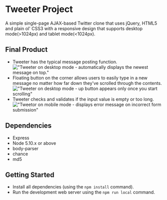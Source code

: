 # Tweeter Project

A simple single-page AJAX-based Twitter clone that uses jQuery, HTML5 and plain ol' CSS3 with a responsive design that supports desktop mode(>1024px) and tablet mode(<1024px).

## Final Product

* Tweeter has the typical message posting function.
!["Tweeter on desktop mode - automatically displays the newest message on top."](https://github.com/itsyurika/tweeter-template/blob/master/docs/desktop_tweet.gif?raw=true)
* Floating button on the corner allows users to easily type in a new message no matter how far down they've scrolled through the contents.
!["Tweeter on desktop mode - up button appears only once you start scrolling"](https://github.com/itsyurika/tweeter-template/blob/master/docs/desktop_up_button.gif?raw=true)
* Tweeter checks and validates if the input value is empty or too long. 
!["Tweetor on mobile mode - displays error message on incorrect form submission"](https://raw.githubusercontent.com/itsyurika/tweeter-template/641230ac5f80458febbc4cfb94567b62eb1ed805/docs/mobile_form_validation.gif)


## Dependencies

- Express
- Node 5.10.x or above
- body-parser
- chance
- md5

## Getting Started

- Install all dependencies (using the `npm install` command).
- Run the development web server using the `npm run local` command.
